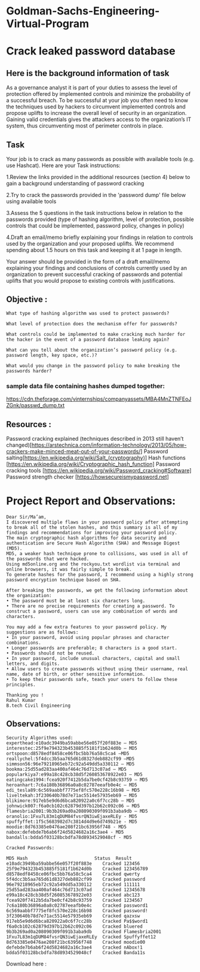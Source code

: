 # Goldman-Sachs-Engineering-Virtual-Program

# Crack leaked password database

## Here is the background information of task
As a governance analyst it is part of your duties to assess the level of protection offered by implemented controls and minimize the probability of a successful breach. To be successful at your job you often need to know the techniques used by hackers to circumvent implemented controls and propose uplifts to increase the overall level of security in an organization. Gaining valid credentials gives the attackers access to the organization’s IT system, thus circumventing most of perimeter controls in place.


## Task 

Your job is to crack as many passwords as possible with available tools (e.g. use Hashcat). Here are your Task instructions:

1.Review the links provided in the additional resources (section 4) below to gain a background understanding of password cracking

2.Try to crack the passwords provided in the 'password dump' file below using available tools

3.Assess the 5 questions in the task instructions below in relation to the passwords provided (type of hashing algorithm, level of protection, possible controls that could be implemented, password policy, changes in policy)

4.Draft an email/memo briefly explaining your findings in relation to controls used by the organization and your proposed uplifts. We recommend spending about 1.5 hours on this task and keeping it at 1 page in length. 

Your answer should be provided in the form of a draft email/memo explaining your findings and conclusions of controls currently used by an organization to prevent successful cracking of passwords and potential uplifts that you would propose to existing controls with justifications.

## Objective :

`What type of hashing algorithm was used to protect passwords?`

`What level of protection does the mechanism offer for passwords?`

`What controls could be implemented to make cracking much harder for the hacker in the event of a password database leaking again?`

`What can you tell about the organization’s password policy (e.g. password length, key space, etc.)?`

`What would you change in the password policy to make breaking the passwords harder?`

### sample data file containing hashes dumped together:
https://cdn.theforage.com/vinternships/companyassets/MBA4MnZTNFEoJZGnk/passwd_dump.txt


## Resources :
Password cracking explained (techniques described in 2013 still haven’t changed)[https://arstechnica.com/information-technology/2013/05/how-crackers-make-minced-meat-out-of-your-passwords/]
Password salting[https://en.wikipedia.org/wiki/Salt_(cryptography)]
Hash functions [https://en.wikipedia.org/wiki/Cryptographic_hash_function]
Password cracking tools [https://en.wikipedia.org/wiki/Password_cracking#Software]
Password strength checker [https://howsecureismypassword.net]

# Project Report and Observations:
```
Dear Sir/Ma’am,
I discovered multiple flaws in your password policy after attempting to break all of the stolen hashes, and this summary is all of my findings and recommendations for improving your password policy.
The main cryptographic hash algorithms for data security and authentication are Secure Hash Algorithm (SHA) and Message Digest (MD5).
MD5, a weaker hash technique prone to collisions, was used in all of the passwords that were hacked.
Using md5online.org and the rockyou.txt wordlist via terminal and online browsers, it was fairly simple to break.
To generate hashes for the password, I recommend using a highly strong password encryption technique based on SHA.

After breaking the passwords, we get the following information about the organization:
• The password must be at least six characters long.
• There are no precise requirements for creating a password. To construct a password, users can use any combination of words and characters.

You may add a few extra features to your password policy. My suggestions are as follows:
• In your password, avoid using popular phrases and character combinations.
• Longer passwords are preferable; 8 characters is a good start.
• Passwords should not be reused.
• In your password, include unusual characters, capital and small letters, and digits.
• Allow users to create passwords without using their username, real name, date of birth, or other sensitive information.
• To keep their passwords safe, teach your users to follow these principles.

Thanking you !
Rahul Kumar
B.tech Civil Engineering

```
## Observations:
```
Security Algorithms used:
experthead:e10adc3949ba59abbe56e057f20f883e – MD5
interestec:25f9e794323b453885f5181f1b624d0b – MD5
ortspoon:d8578edf8458ce06fbc5bb76a58c5ca4 –MD5
reallychel:5f4dcc3b5aa765d61d8327deb882cf99 –MD5
simmson56:96e79218965eb72c92a549dd5a330112 – MD5
bookma:25d55ad283aa400af464c76d713c07ad – MD5
popularkiya7:e99a18c428cb38d5f260853678922e03 – MD5
eatingcake1994:fcea920f7412b5da7be0cf42b8c93759 – MD5
heroanhart:7c6a180b36896a0a8c02787eeafb0e4c – MD5
edi_tesla89:6c569aabbf7775ef8fc570e228c16b98 – MD5
liveltekah:3f230640b78d7e71ac5514e57935eb69 – MD5
blikimore:917eb5e9d6d6bca820922a0c6f7cc28b – MD5
johnwick007:f6a0cb102c62879d397b12b62c092c06 – MD5
flamesbria2001:9b3b269ad0a208090309f091b3aba9db – MD5
oranolio:1Fxu7L83m1qDUM84fvsrQN3iwEjaxeRLEy - MD5
spuffyffet:1f5c5683982d7c3814d4d9e6d749b21e - MD5
moodie:8d763385e0476ae208f21bc63956f748 - MD5
nabox:defebde7b6ab6f24d5824682a16c3ae4 - MD5
bandalls:bdda5f03128bcbdfa78d8934529048cf - MD5

Cracked Passwords:

MD5 Hash		                 Status  Result
e10adc3949ba59abbe56e057f20f883e	Cracked	123456
25f9e794323b453885f5181f1b624d0b	Cracked	123456789
d8578edf8458ce06fbc5bb76a58c5ca4	Cracked	qwerty
5f4dcc3b5aa765d61d8327deb882cf99	Cracked	password
96e79218965eb72c92a549dd5a330112	Cracked	111111
25d55ad283aa400af464c76d713c07ad	Cracked	12345678
e99a18c428cb38d5f260853678922e03	Cracked	abc123
fcea920f7412b5da7be0cf42b8c93759	Cracked	1234567
7c6a180b36896a0a8c02787eeafb0e4c	Cracked	password1
6c569aabbf7775ef8fc570e228c16b98	Cracked	password!
3f230640b78d7e71ac5514e57935eb69	Cracked	qazxsw
917eb5e9d6d6bca820922a0c6f7cc28b	Cracked	Pa$$word1
f6a0cb102c62879d397b12b62c092c06	Cracked	bluered
9b3b269ad0a208090309f091b3aba9db	Cracked	Flamesbria2001
1Fxu7L83m1qDUM84fvsrQN3iwEjaxeRLEy	Cracked	Spuffyffet12
8d763385e0476ae208f21bc63956f748	Cracked	moodie00
defebde7b6ab6f24d5824682a16c3ae4	Cracked	nAbox!1
bdda5f03128bcbdfa78d8934529048cf	Cracked	Banda11s

```
Download here : 
